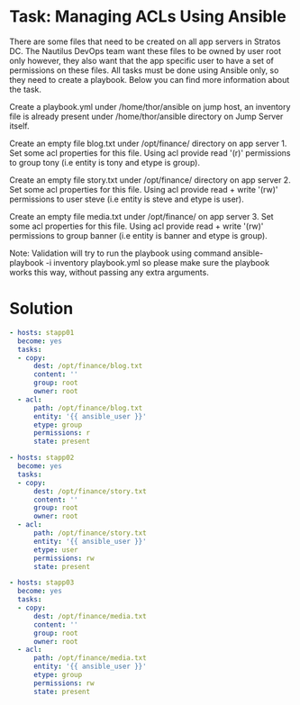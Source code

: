 # Task: Managing ACLs Using Ansible	

There are some files that need to be created on all app servers in Stratos DC. The Nautilus DevOps team want these files to be owned by user root only however, they also want that the app specific user to have a set of permissions on these files. All tasks must be done using Ansible only, so they need to create a playbook. Below you can find more information about the task.



Create a playbook.yml under /home/thor/ansible on jump host, an inventory file is already present under /home/thor/ansible directory on Jump Server itself.

Create an empty file blog.txt under /opt/finance/ directory on app server 1. Set some acl properties for this file. Using acl provide read '(r)' permissions to group tony (i.e entity is tony and etype is group).

Create an empty file story.txt under /opt/finance/ directory on app server 2. Set some acl properties for this file. Using acl provide read + write '(rw)' permissions to user steve (i.e entity is steve and etype is user).

Create an empty file media.txt under /opt/finance/ on app server 3. Set some acl properties for this file. Using acl provide read + write '(rw)' permissions to group banner (i.e entity is banner and etype is group).

Note: Validation will try to run the playbook using command ansible-playbook -i inventory playbook.yml so please make sure the playbook works this way, without passing any extra arguments.

# Solution

```yaml
- hosts: stapp01
  become: yes
  tasks:
  - copy:
      dest: /opt/finance/blog.txt
      content: ''
      group: root
      owner: root
  - acl:
      path: /opt/finance/blog.txt
      entity: '{{ ansible_user }}'
      etype: group
      permissions: r
      state: present

- hosts: stapp02
  become: yes
  tasks:
  - copy:
      dest: /opt/finance/story.txt
      content: ''
      group: root
      owner: root
  - acl:
      path: /opt/finance/story.txt
      entity: '{{ ansible_user }}'
      etype: user
      permissions: rw
      state: present

- hosts: stapp03
  become: yes
  tasks:
  - copy:
      dest: /opt/finance/media.txt
      content: ''
      group: root
      owner: root
  - acl:
      path: /opt/finance/media.txt
      entity: '{{ ansible_user }}'
      etype: group 
      permissions: rw
      state: present
```
